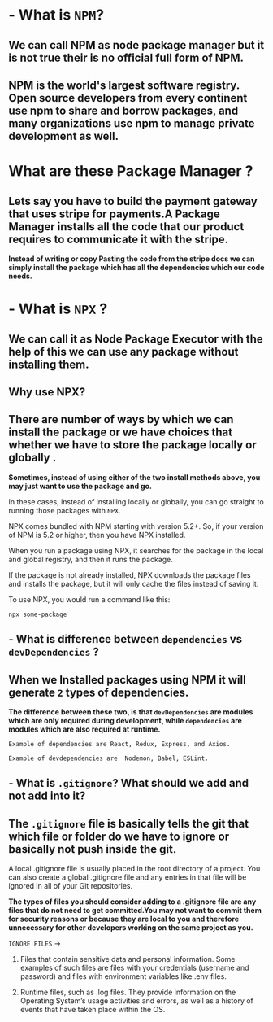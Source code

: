 #  - What is `NPM`?

## We can call NPM as node package manager but it is not true their is no official full form of NPM. 

## NPM is the world's largest software registry. Open source developers from every continent use npm to share and borrow packages, and many organizations use npm to manage private development as well.

# What are these Package Manager ?

## Lets say you have to build the payment gateway that uses stripe for payments.A Package Manager installs all the code that our product requires to communicate it with the stripe.

**Instead of writing or copy Pasting the code from the stripe docs we can simply install the package which has all the dependencies which our code needs.**

# - What is `NPX` ?

## We can call it as Node Package Executor with the help of this we can use any package without installing them.

## **Why use NPX?**

## There are number of ways by which we can install the package or we have choices that whether we have to store the package locally or globally .

**Sometimes, instead of using either of the two install methods above, you may just want to use the package and go.**

In these cases, ​instead of installing locally or globally, you can go straight to running those packages with `NPX`.

NPX comes bundled with NPM starting with version 5.2+. So, if your version of NPM is 5.2 or higher, then you have NPX installed.

When you run a package using NPX, it searches for the package in the local and global registry, and then it runs the package.

If the package is not already installed, NPX downloads the package files and installs the package, but it will only cache the files instead of saving it.

To use NPX, you would run a command like this:

`npx some-package`

## - What is difference between `dependencies` vs `devDependencies` ?

## When we Installed packages using NPM it will generate `2` types of dependencies.


**The difference between these two, is that `devDependencies` are modules which are only required during development, while `dependencies` are modules which are also required at runtime.**

`Example of dependencies are React, Redux, Express, and Axios.`

`Example of devdependencies are  Nodemon, Babel, ESLint.`

## - What is `.gitignore`? What should we add and not add into it?

## The `.gitignore` file is basically tells the git that which file or folder do we have to ignore or basically not push inside the git.

A local .gitignore file is usually placed in the root directory of a project. You can also create a global .gitignore file and any entries in that file will be ignored in all of your Git repositories.

**The types of files you should consider adding to a .gitignore file are any files that do not need to get committed.You may not want to commit them for security reasons or because they are local to you and therefore unnecessary for other developers working on the same project as you.**

`IGNORE FILES` -> 

1. Files that contain sensitive data and personal information. Some examples of such files are files with your credentials (username and password) and files with environment variables like .env files.

2. Runtime files, such as .log files. They provide information on the Operating System’s usage activities and errors, as well as a history of events that have taken place within the OS.